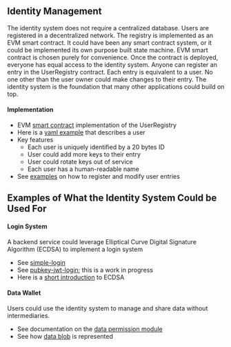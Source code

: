 
## Identity Management

The identity system does not require a centralized database. Users are registered in a decentralized network. The registry is implemented as an EVM smart contract. It could have been any smart contract system, or it could be implemented its own purpose built state machine. EVM smart contract is chosen purely for convenience. Once the contract is deployed, everyone has equal access to the identity system. Anyone can register an entry in the UserRegistry contract. Each entry is equivalent to a user. No one other than the user owner could make changes to their entry. The identity system is the foundation that many other applications could build on top.

#### Implementation

- EVM [smart contract](../npm-pkg/contracts-identity) implementation of the UserRegistry
- Here is a [yaml example](yaml-examples/sample-id.yaml) that
describes a user
- Key features
  - Each user is uniquely identified by a 20 bytes ID
  - User could add more keys to their entry
  - User could rotate keys out of service
  - Each user has a human-readable name
- See [examples](../experimental/eth-client) on how to register and modify user entries

## Examples of What the Identity System Could be Used For

#### Login System
A backend service could leverage Elliptical Curve Digital Signature Algorithm (ECDSA) to implement a login system

- See [simple-login](cmd/examples/login-pubkey)
- See [pubkey-jwt-login](cmd/examples/login-user-registry); this is a work in progress
- Here is a [short introduction](https://jinsnotes.com/2020-12-30-elliptical-curve-cryptography#signing) to ECDSA

#### Data Wallet
Users could use the identity system to manage and share data without intermediaries.

- See documentation on the [data permission module](./data-permission.md)
- See how [data blob](../proto/ds/dsdata.proto) is represented
